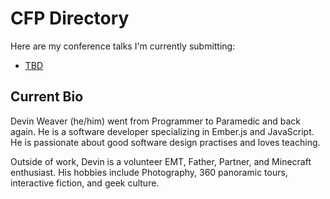 # CFP Directory

Here are my conference talks I'm currently submitting:

- [TBD](#TBD)

## Current Bio

Devin Weaver (he/him) went from Programmer to Paramedic and back again. He is a software developer specializing in Ember.js and JavaScript. He is passionate about good software design practises and loves teaching.

Outside of work, Devin is a volunteer EMT, Father, Partner, and Minecraft enthusiast. His hobbies include Photography, 360 panoramic tours, interactive fiction, and geek culture.
